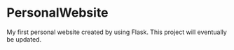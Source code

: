 # PersonalWebsite
My first personal website created by using Flask. This project will eventually be updated.
